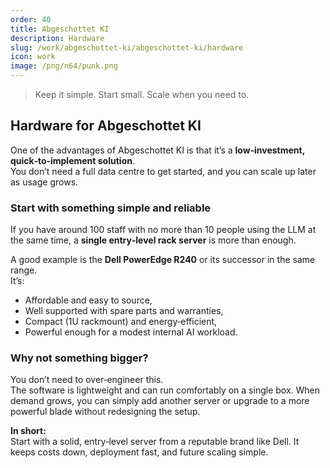 ```yaml
---
order: 40
title: Abgeschottet KI
description: Hardware
slug: /work/abgeschottet-ki/abgeschottet-ki/hardware
icon: work
image: /png/n64/punk.png
---
```


> Keep it simple. Start small. Scale when you need to.

## Hardware for Abgeschottet KI

One of the advantages of Abgeschottet KI is that it’s a **low‑investment, quick‑to‑implement solution**.  
You don’t need a full data centre to get started, and you can scale up later as usage grows.

### Start with something simple and reliable

If you have around 100 staff with no more than 10 people using the LLM at the same time, a **single entry‑level rack server** is more than enough.

A good example is the **Dell PowerEdge R240** or its successor in the same range.  
It’s:

- Affordable and easy to source,
- Well supported with spare parts and warranties,
- Compact (1U rackmount) and energy‑efficient,
- Powerful enough for a modest internal AI workload.

### Why not something bigger?

You don’t need to over‑engineer this.  
The software is lightweight and can run comfortably on a single box. When demand grows, you can simply add another server or upgrade to a more powerful blade without redesigning the setup.

**In short:**  
Start with a solid, entry‑level server from a reputable brand like Dell. It keeps costs down, deployment fast, and future scaling simple.
